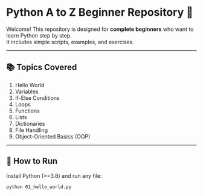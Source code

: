 # Python A to Z Beginner Repository 🚀

Welcome! This repository is designed for **complete beginners** who want to learn Python step by step.  
It includes simple scripts, examples, and exercises.

---

## 📚 Topics Covered
1. Hello World
2. Variables
3. If-Else Conditions
4. Loops
5. Functions
6. Lists
7. Dictionaries
8. File Handling
9. Object-Oriented Basics (OOP)

---

## 🏃 How to Run
Install Python (>=3.8) and run any file:

```bash
python 01_hello_world.py
